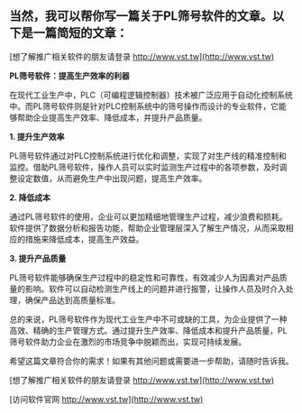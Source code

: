 ## **当然，我可以帮你写一篇关于PL筛号软件的文章。以下是一篇简短的文章：**

[想了解推广相关软件的朋友请登录 http://www.vst.tw](http://www.vst.tw)

**PL筛号软件：提高生产效率的利器**

在现代工业生产中，PLC（可编程逻辑控制器）技术被广泛应用于自动化控制系统中。而PL筛号软件则是针对PLC控制系统中的筛号操作而设计的专业软件，它能够帮助企业提高生产效率、降低成本，并提升产品质量。

**1. 提升生产效率**

PL筛号软件通过对PLC控制系统进行优化和调整，实现了对生产线的精准控制和监控。借助PL筛号软件，操作人员可以实时监测生产过程中的各项参数，及时调整设定数值，从而避免生产中出现问题，提高生产效率。

**2. 降低成本**

通过PL筛号软件的使用，企业可以更加精细地管理生产过程，减少浪费和损耗。软件提供了数据分析和报告功能，帮助企业管理层深入了解生产情况，从而采取相应的措施来降低成本，提高生产效益。

**3. 提升产品质量**

PL筛号软件能够确保生产过程中的稳定性和可靠性，有效减少人为因素对产品质量的影响。软件可以自动检测生产线上的问题并进行报警，让操作人员及时介入处理，确保产品达到高质量标准。

总的来说，PL筛号软件作为现代工业生产中不可或缺的工具，为企业提供了一种高效、精确的生产管理方式。通过提升生产效率、降低成本和提升产品质量，PL筛号软件助力企业在激烈的市场竞争中脱颖而出，实现可持续发展。

希望这篇文章符合你的需求！如果有其他问题或需要进一步帮助，请随时告诉我。

[想了解推广相关软件的朋友请登录 http://www.vst.tw](http://www.vst.tw)


[访问软件官网 http://www.vst.tw](http://www.vst.tw)
